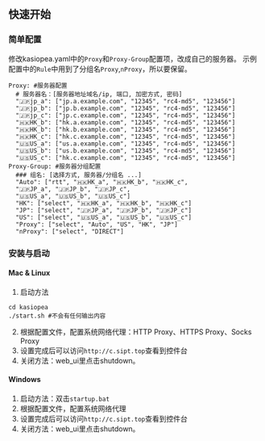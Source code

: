 ## 快速开始
### 简单配置
修改kasiopea.yaml中的`Proxy`和`Proxy-Group`配置项，改成自己的服务器。
示例配置中的`Rule`中用到了分组名`Proxy`,`nProxy`，所以要保留。
```
Proxy: #服务器配置
  # 服务器名：[服务器地址域名/ip, 端口, 加密方式, 密码]
  "🇯🇵jp_a": ["jp.a.example.com", "12345", "rc4-md5", "123456"]
  "🇯🇵jp_b": ["jp.b.example.com", "12345", "rc4-md5", "123456"]
  "🇯🇵jp_c": ["jp.c.example.com", "12345", "rc4-md5", "123456"]
  "🇭🇰HK_b": ["hk.a.example.com", "12345", "rc4-md5", "123456"]
  "🇭🇰HK_b": ["hk.b.example.com", "12345", "rc4-md5", "123456"]
  "🇭🇰HK_c": ["hk.c.example.com", "12345", "rc4-md5", "123456"]
  "🇺🇸US_a": ["us.a.example.com", "12345", "rc4-md5", "123456"]
  "🇺🇸US_b": ["us.b.example.com", "12345", "rc4-md5", "123456"]
  "🇺🇸US_c": ["hk.c.example.com", "12345", "rc4-md5", "123456"]
Proxy-Group: #服务器分组配置
  ### 组名: [选择方式, 服务器/分组名 ...]
  "Auto": ["rtt", "🇭🇰HK_a", "🇭🇰HK_b", "🇭🇰HK_c",
  "🇯🇵JP_a", "🇯🇵JP_b", "🇯🇵JP_c",
  "🇺🇸US_a", "🇺🇸US_b", "🇺🇸US_c"]
  "HK": ["select", "🇭🇰HK_a", "🇭🇰HK_b", "🇭🇰HK_c"]
  "JP": ["select", "🇯🇵JP_a", "🇯🇵JP_b", "🇯🇵JP_c"]
  "US": ["select", "🇺🇸US_a", "🇺🇸US_b", "🇺🇸US_c"]
  "Proxy": ["select", "Auto", "US", "HK", "JP"]
  "nProxy": ["select", "DIRECT"]
```
### 安装与启动
#### Mac & Linux
1. 启动方法
```
cd kasiopea
./start.sh #不会有任何输出内容
```
2. 根据配置文件，配置系统网络代理：HTTP Proxy、HTTPS Proxy、Socks Proxy
3. 设置完成后可以访问`http://c.sipt.top`查看到控件台
4. 关闭方法：web_ui里点击shutdown。

#### Windows
1. 启动方法：双击`startup.bat`
2. 根据配置文件，配置系统网络代理
3. 设置完成后可以访问`http://c.sipt.top`查看到控件台
4. 关闭方法：web_ui里点击shutdown。